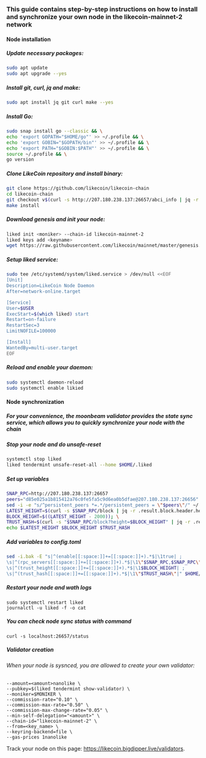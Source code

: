 ### This guide contains step-by-step instructions on how to install and synchronize your own node in the likecoin-mainnet-2 network
#### Node installation
##### Update necessary packages:
```bash
sudo apt update
sudo apt upgrade --yes
```
##### Install git, curl, jq and make:
```bash
sudo apt install jq git curl make --yes
```
##### Install Go:
```bash
sudo snap install go --classic && \
echo 'export GOPATH="$HOME/go"' >> ~/.profile && \
echo 'export GOBIN="$GOPATH/bin"' >> ~/.profile && \
echo 'export PATH="$GOBIN:$PATH"' >> ~/.profile && \
source ~/.profile && \
go version
```
##### Clone LikeCoin repository and install binary:
```bash
git clone https://github.com/likecoin/likecoin-chain
cd likecoin-chain
git checkout v$(curl -s http://207.180.238.137:26657/abci_info | jq -r .result[].version)
make install
```
##### Download genesis and init your node:
```bash
liked init <moniker> --chain-id likecoin-mainnet-2
liked keys add <keyname>
wget https://raw.githubusercontent.com/likecoin/mainnet/master/genesis.json -O /root/.liked/config/genesis.json
```
##### Setup liked service:
```bash
sudo tee /etc/systemd/system/liked.service > /dev/null <<EOF
[Unit]
Description=LikeCoin Node Daemon
After=network-online.target

[Service]
User=$USER
ExecStart=$(which liked) start
Restart=on-failure
RestartSec=3
LimitNOFILE=100000

[Install]
WantedBy=multi-user.target
EOF
```
##### Reload and enable your daemon:
```bash
sudo systemctl daemon-reload
sudo systemctl enable likied
```
#### Node synchronization
##### For your convenience, the moonbeam validator provides the state sync service, which allows you to quickly synchronize your node with the chain
##### Stop your node and do unsafe-reset
```bash
systemctl stop liked
liked tendermint unsafe-reset-all --home $HOME/.liked
```
##### Set up variables
```bash
SNAP_RPC=http://207.180.238.137:26657
peers="d85e025a1b815412a76c0fe5fa5c9d6ea0b5dfae@207.180.238.137:26656"
sed -i -e "s/^persistent_peers *=.*/persistent_peers = \"$peers\"/" ~/.liked/config/config.toml
LATEST_HEIGHT=$(curl -s $SNAP_RPC/block | jq -r .result.block.header.height); \
BLOCK_HEIGHT=$((LATEST_HEIGHT - 2000)); \
TRUST_HASH=$(curl -s "$SNAP_RPC/block?height=$BLOCK_HEIGHT" | jq -r .result.block_id.hash)
echo $LATEST_HEIGHT $BLOCK_HEIGHT $TRUST_HASH
```
##### Add variables to config.toml
```bash
sed -i.bak -E "s|^(enable[[:space:]]+=[[:space:]]+).*$|\1true| ; 
\s|^(rpc_servers[[:space:]]+=[[:space:]]+).*$|\1\"$SNAP_RPC,$SNAP_RPC\"| ; 
\s|^(trust_height[[:space:]]+=[[:space:]]+).*$|\1$BLOCK_HEIGHT| ; 
\s|^(trust_hash[[:space:]]+=[[:space:]]+).*$|\1\"$TRUST_HASH\"|" $HOME/.liked/config/config.toml
```
##### Restart your node and wath logs
```
sudo systemctl restart liked
journalctl -u liked -f -o cat
```
##### You can check node sync status with command
```
curl -s localhost:26657/status
```
##### Validator creation
###### When your node is sysnced, you are allowed to create your own validator:
```liked tx staking create-validator \
--amount=<amount>nanolike \
--pubkey=$(liked tendermint show-validator) \
--moniker=$MONIKER \
--commission-rate="0.10" \
--commission-max-rate="0.50" \
--commission-max-change-rate="0.05" \
--min-self-delegation="<amount>" \
--chain-id="likecoin-mainnet-2" \
--from=<key_name> \
--keyring-backend=file \
--gas-prices 1nanolike
```
Track your node on this page: https://likecoin.bigdipper.live/validators.
